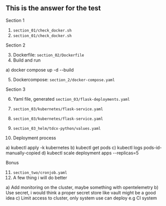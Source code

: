 ## This is the answer for the test

Section 1
1. `section_01/check_docker.sh`
2. `section_01/check_docker.sh`

Section 2

3. Dockerfile: `section_02/Dockerfile`
4. Build and run

a) docker compose up -d --build

5. Dockercompose: `section_2/docker-compose.yaml`

Section 3

6. Yaml file, generated `section_03/flask-deployments.yaml`
7. `section_03/kubernetes/flask-service.yaml`
8. `section_03/kubernetes/flask-service.yaml`
9. `section_03_helm/tdcx-python/values.yaml`

10. Deployment process

a) kubectl apply -k kubernetes
b) kubectl get pods
c) kubectl logs pods-id-manually-copied
d) kubectl scale deployment apps --replicas=5

Bonus

11. `section_two/cronjob.yaml`
12. A few thing i will do better

a) Add monitoring on the cluster, maybe something with opentelemetry
b) Use secret, i would think a proper secret store like vault might be a good idea
c) Limit access to cluster, only system use can deploy e.g CI system

